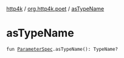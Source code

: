 [http4k](../index.md) / [org.http4k.poet](index.md) / [asTypeName](./as-type-name.md)

# asTypeName

`fun `[`ParameterSpec`](../org.http4k.openapi/-parameter-spec/index.md)`.asTypeName(): TypeName?`